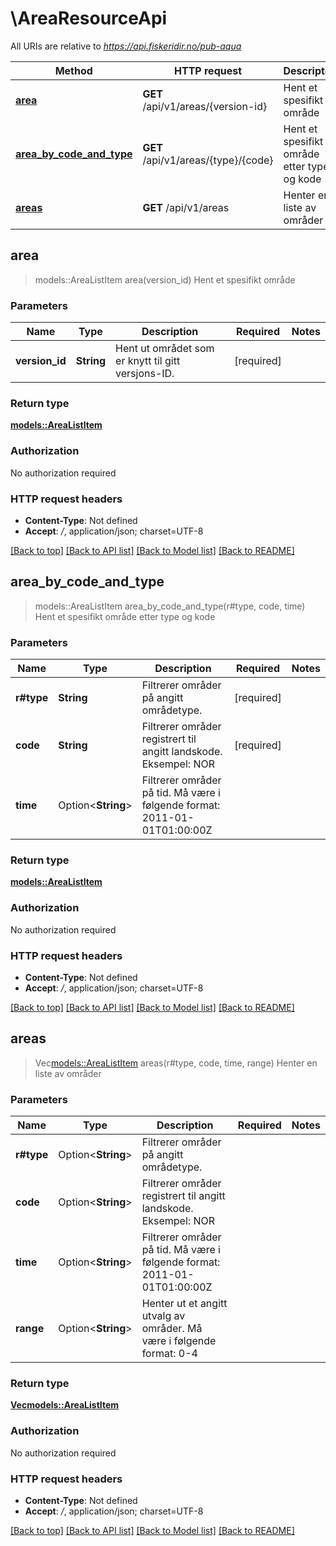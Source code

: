 # \AreaResourceApi

All URIs are relative to *https://api.fiskeridir.no/pub-aqua*

Method | HTTP request | Description
------------- | ------------- | -------------
[**area**](AreaResourceApi.md#area) | **GET** /api/v1/areas/{version-id} | Hent et spesifikt område
[**area_by_code_and_type**](AreaResourceApi.md#area_by_code_and_type) | **GET** /api/v1/areas/{type}/{code} | Hent et spesifikt område etter type og kode
[**areas**](AreaResourceApi.md#areas) | **GET** /api/v1/areas | Henter en liste av områder



## area

> models::AreaListItem area(version_id)
Hent et spesifikt område

### Parameters


Name | Type | Description  | Required | Notes
------------- | ------------- | ------------- | ------------- | -------------
**version_id** | **String** | Hent ut området som er knytt til gitt versjons-ID. | [required] |

### Return type

[**models::AreaListItem**](AreaListItem.md)

### Authorization

No authorization required

### HTTP request headers

- **Content-Type**: Not defined
- **Accept**: */*, application/json; charset=UTF-8

[[Back to top]](#) [[Back to API list]](../README.md#documentation-for-api-endpoints) [[Back to Model list]](../README.md#documentation-for-models) [[Back to README]](../README.md)


## area_by_code_and_type

> models::AreaListItem area_by_code_and_type(r#type, code, time)
Hent et spesifikt område etter type og kode

### Parameters


Name | Type | Description  | Required | Notes
------------- | ------------- | ------------- | ------------- | -------------
**r#type** | **String** | Filtrerer områder på angitt områdetype. | [required] |
**code** | **String** | Filtrerer områder registrert til angitt landskode. Eksempel: NOR | [required] |
**time** | Option<**String**> | Filtrerer områder på tid. Må være i følgende format: 2011-01-01T01:00:00Z |  |

### Return type

[**models::AreaListItem**](AreaListItem.md)

### Authorization

No authorization required

### HTTP request headers

- **Content-Type**: Not defined
- **Accept**: */*, application/json; charset=UTF-8

[[Back to top]](#) [[Back to API list]](../README.md#documentation-for-api-endpoints) [[Back to Model list]](../README.md#documentation-for-models) [[Back to README]](../README.md)


## areas

> Vec<models::AreaListItem> areas(r#type, code, time, range)
Henter en liste av områder

### Parameters


Name | Type | Description  | Required | Notes
------------- | ------------- | ------------- | ------------- | -------------
**r#type** | Option<**String**> | Filtrerer områder på angitt områdetype. |  |
**code** | Option<**String**> | Filtrerer områder registrert til angitt landskode. Eksempel: NOR |  |
**time** | Option<**String**> | Filtrerer områder på tid. Må være i følgende format: 2011-01-01T01:00:00Z |  |
**range** | Option<**String**> | Henter ut et angitt utvalg av områder. Må være i følgende format: 0-4 |  |

### Return type

[**Vec<models::AreaListItem>**](AreaListItem.md)

### Authorization

No authorization required

### HTTP request headers

- **Content-Type**: Not defined
- **Accept**: */*, application/json; charset=UTF-8

[[Back to top]](#) [[Back to API list]](../README.md#documentation-for-api-endpoints) [[Back to Model list]](../README.md#documentation-for-models) [[Back to README]](../README.md)

